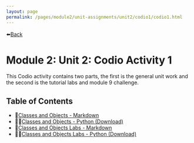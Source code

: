 ```yaml
---
layout: page
permalink: /pages/module2/unit-assignments/unit2/codio1/codio1.html
---
```


⬅️[Back](/pages/module2/unit-assignments/unit2/m2u2.html)

# Module 2: Unit 2: Codio Activity 1

This Codio activity contains two parts, the first is the general unit work and the second is the tutorial labs and module 9 challenge.

## Table of Contents

- 📃[Classes and Objects - Markdown](/pages/module2/unit-assignments/unit2/codio1/classes-objects.html)
- 🧑‍💻[Classes and Objects - Python (Download)](/pages/module2/unit-assignments/unit2/codio1/classes-objects.py)
- 📃[Classes and Objects Labs - Markdown](/pages/module2/unit-assignments/unit2/codio1/classes-objects-labs.html)
- 🧑‍💻[Classes and Objects Labs - Python (Download)](/pages/module2/unit-assignments/unit2/codio1/classes-objects-labs.py)
